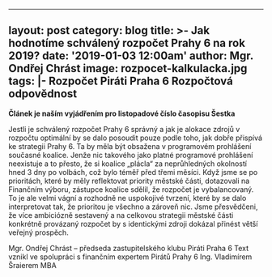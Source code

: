 ---
layout: post
category: blog
title: >-
  Jak hodnotíme schválený rozpočet Prahy 6 na rok 2019?
date: '2019-01-03 12:00am'
author: Mgr. Ondřej Chrást
image: rozpocet-kalkulacka.jpg
tags: |-
  Rozpočet
  Piráti Praha 6
  Rozpočtová odpovědnost
  ---
**Článek je naším vyjádřením pro listopadové číslo časopisu Šestka**

Jestli je schválený rozpočet Prahy 6 správný a jak je alokace zdrojů v rozpočtu optimální by se dalo posoudit pouze podle toho, 
jak dobře přispívá ke strategii Prahy 6. Ta by měla být obsažena v programovém prohlášení současné koalice. Jenže nic takového jako 
platné programové prohlášení neexistuje a to přesto, že si koalice „plácla“ za neprůhledných okolností hned 3 dny po volbách, což bylo 
téměř před třemi měsíci. Když jsme se po prioritách, které by měly reflektovat priority městské části, dotazovali na Finančním výboru, 
zástupce koalice sdělil, že rozpočet je vybalancovaný. To je ale velmi vágní a rozhodně ne uspokojivé tvrzení, které by se dalo 
interpretovat tak, že prioritou je všechno a zároveň nic. Jsme přesvědčeni, že více ambiciózně sestavený a na celkovou strategii 
městské části konkrétně provázaný rozpočet by s identickými zdroji dokázal přinést větší veřejný prospěch.

Mgr. Ondřej Chrást – předseda zastupitelského klubu Piráti Praha 6
Text vznikl ve spolupráci s finančním expertem Pirátů Prahy 6 Ing. Vladimírem Šraierem MBA





